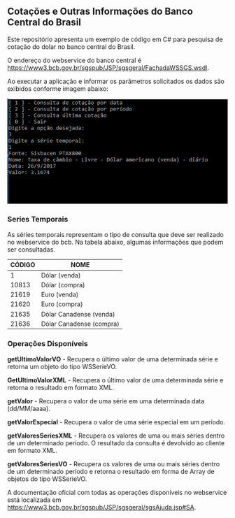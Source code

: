 ## Cotações e Outras Informações do Banco Central do Brasil

Este repositório apresenta um exemplo de código em C# para pesquisa de cotação do dolar no banco central do Brasil. 

O endereço do webservice do banco central é https://www3.bcb.gov.br/sgspub/JSP/sgsgeral/FachadaWSSGS.wsdl.

Ao executar a aplicação e informar os parâmetros solicitados os dados são exibidos conforme imagem abaixo:

![alt text](https://github.com/nicocelli/cotacoes-banco-central/blob/master/exemplo.PNG)

### Series Temporais ###

As séries temporais representam o tipo de consulta que deve ser realizado no webservice do bcb. Na 
tabela abaixo, algumas informações que podem ser consultadas.

|CÓDIGO         |  NOME         |
| ------------- | ------------- |
|1              |Dólar (venda)  |
|10813          |Dólar (compra) |
|21619          |Euro (venda)   |
|21620          |Euro (compra)  |
|21635          |Dólar Canadense (venda)|
|21636          |Dólar Canadense (compra)|

### Operações Disponíveis ###

**getUltimoValorVO**  - Recupera o último valor de uma determinada série e retorna um objeto do tipo
WSSerieVO.
 

**GetUltimoValorXML** - Recupera o último valor de uma determinada série e retorna o resultado em
formato XML.
 
**getValor** - Recupera o valor de uma série em uma determinada data (dd/MM/aaaa).

**getValorEspecial** - Recupera o valor de uma série especial em um período.

**getValoresSeriesXML** - Recupera os valores de uma ou mais séries dentro de um determinado período.
O resultado da consulta é devolvido ao cliente em formato XML.

**getValoresSeriesVO** - Recupera os valores de uma ou mais séries dentro de um determinado período e
retorna o resultado em forma de Array de objetos do tipo WSSerieVO.


A documentação oficial com todas as operações disponíveis no webservice está localizada em https://www3.bcb.gov.br/sgspub/JSP/sgsgeral/sgsAjuda.jsp#SA.







